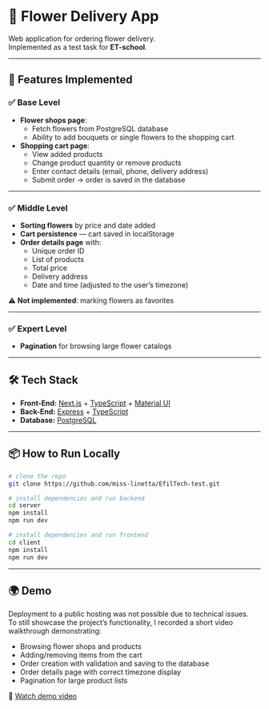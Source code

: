 # 🌸 Flower Delivery App

Web application for ordering flower delivery.  
Implemented as a test task for **ET-school**.

---

## 🚀 Features Implemented

### ✅ Base Level
- **Flower shops page**:
    - Fetch flowers from PostgreSQL database
    - Ability to add bouquets or single flowers to the shopping cart
- **Shopping cart page**:
    - View added products
    - Change product quantity or remove products
    - Enter contact details (email, phone, delivery address)
    - Submit order → order is saved in the database

---

### ✅ Middle Level
- **Sorting flowers** by price and date added
- **Cart persistence** — cart saved in localStorage
- **Order details page** with:
    - Unique order ID
    - List of products
    - Total price
    - Delivery address
    - Date and time (adjusted to the user’s timezone)

⚠️ **Not implemented**: marking flowers as favorites

---

### ✅ Expert Level
- **Pagination** for browsing large flower catalogs

---

## 🛠️ Tech Stack
- **Front-End:** [Next.js](https://nextjs.org/) + [TypeScript](https://www.typescriptlang.org/) + [Material UI](https://mui.com/)
- **Back-End:** [Express](https://expressjs.com/) + [TypeScript](https://www.typescriptlang.org/)
- **Database:** [PostgreSQL](https://www.postgresql.org/)

---

## 📦 How to Run Locally
```bash
# clone the repo
git clone https://github.com/miss-linetta/EfilTech-test.git

# install dependencies and run backend
cd server
npm install
npm run dev

# install dependencies and run frontend
cd client
npm install
npm run dev
```

---

## 🌍 Demo
Deployment to a public hosting was not possible due to technical issues.  
To still showcase the project’s functionality, I recorded a short video walkthrough demonstrating:
- Browsing flower shops and products
- Adding/removing items from the cart
- Order creation with validation and saving to the database
- Order details page with correct timezone display
- Pagination for large product lists

🎥 [Watch demo video](https://www.loom.com/share/d57612c95f9b4bc4a5633d828aa0d53c?sid=c2ed4787-201c-4ed4-9e11-cf44df867dcc)
